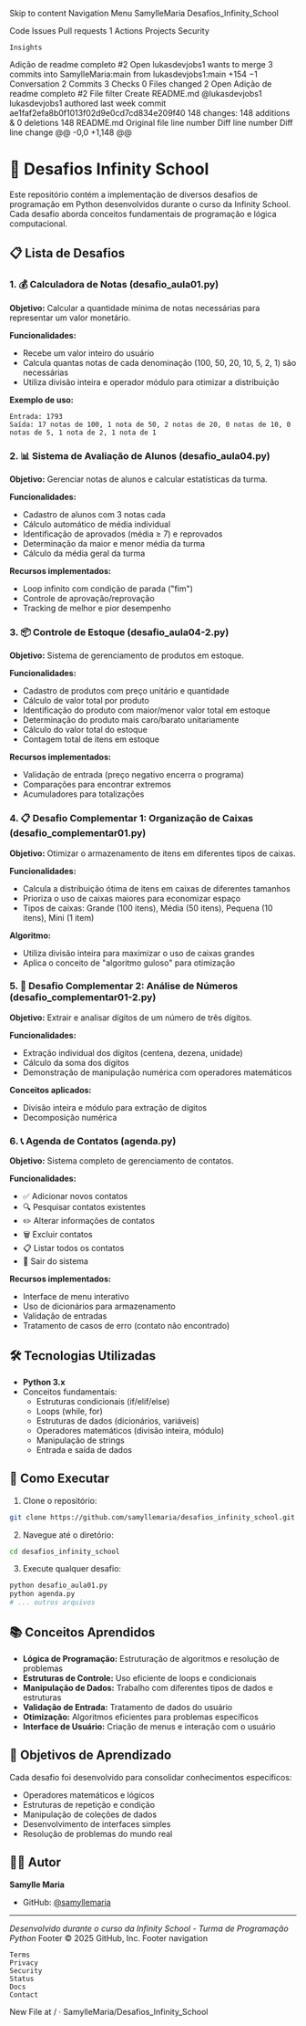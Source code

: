 
Skip to content
Navigation Menu
SamylleMaria
Desafios_Infinity_School

Code
Issues
Pull requests 1
Actions
Projects
Security

    Insights

Adição de readme completo #2
Open
lukasdevjobs1 wants to merge 3 commits into SamylleMaria:main from lukasdevjobs1:main
+154 −1
Conversation 2
Commits 3
Checks 0
Files changed 2
Open
Adição de readme completo
#2
File filter
Create README.md
@lukasdevjobs1
lukasdevjobs1 authored last week
commit ae1faf2efa8b0f1013f02d9e0cd7cd834e209f40
148 changes: 148 additions & 0 deletions 148
README.md
Original file line number 	Diff line number 	Diff line change
@@ -0,0 +1,148 @@
# 🚀 Desafios Infinity School

Este repositório contém a implementação de diversos desafios de programação em Python desenvolvidos durante o curso da Infinity School. Cada desafio aborda conceitos fundamentais de programação e lógica computacional.

## 📋 Lista de Desafios

### 1. 💰 Calculadora de Notas (desafio_aula01.py)
**Objetivo:** Calcular a quantidade mínima de notas necessárias para representar um valor monetário.

**Funcionalidades:**
- Recebe um valor inteiro do usuário
- Calcula quantas notas de cada denominação (100, 50, 20, 10, 5, 2, 1) são necessárias
- Utiliza divisão inteira e operador módulo para otimizar a distribuição

**Exemplo de uso:**
```
Entrada: 1793
Saída: 17 notas de 100, 1 nota de 50, 2 notas de 20, 0 notas de 10, 0 notas de 5, 1 nota de 2, 1 nota de 1
```

### 2. 📊 Sistema de Avaliação de Alunos (desafio_aula04.py)
**Objetivo:** Gerenciar notas de alunos e calcular estatísticas da turma.

**Funcionalidades:**
- Cadastro de alunos com 3 notas cada
- Cálculo automático de média individual
- Identificação de aprovados (média ≥ 7) e reprovados
- Determinação da maior e menor média da turma
- Cálculo da média geral da turma

**Recursos implementados:**
- Loop infinito com condição de parada ("fim")
- Controle de aprovação/reprovação
- Tracking de melhor e pior desempenho

### 3. 📦 Controle de Estoque (desafio_aula04-2.py)
**Objetivo:** Sistema de gerenciamento de produtos em estoque.

**Funcionalidades:**
- Cadastro de produtos com preço unitário e quantidade
- Cálculo de valor total por produto
- Identificação do produto com maior/menor valor total em estoque
- Determinação do produto mais caro/barato unitariamente
- Cálculo do valor total do estoque
- Contagem total de itens em estoque

**Recursos implementados:**
- Validação de entrada (preço negativo encerra o programa)
- Comparações para encontrar extremos
- Acumuladores para totalizações

### 4. 📋 Desafio Complementar 1: Organização de Caixas (desafio_complementar01.py)
**Objetivo:** Otimizar o armazenamento de itens em diferentes tipos de caixas.

**Funcionalidades:**
- Calcula a distribuição ótima de itens em caixas de diferentes tamanhos
- Prioriza o uso de caixas maiores para economizar espaço
- Tipos de caixas: Grande (100 itens), Média (50 itens), Pequena (10 itens), Mini (1 item)

**Algoritmo:**
- Utiliza divisão inteira para maximizar o uso de caixas grandes
- Aplica o conceito de "algoritmo guloso" para otimização

### 5. 🔢 Desafio Complementar 2: Análise de Números (desafio_complementar01-2.py)
**Objetivo:** Extrair e analisar dígitos de um número de três dígitos.

**Funcionalidades:**
- Extração individual dos dígitos (centena, dezena, unidade)
- Cálculo da soma dos dígitos
- Demonstração de manipulação numérica com operadores matemáticos

**Conceitos aplicados:**
- Divisão inteira e módulo para extração de dígitos
- Decomposição numérica

### 6. 📞 Agenda de Contatos (agenda.py)
**Objetivo:** Sistema completo de gerenciamento de contatos.

**Funcionalidades:**
- ✅ Adicionar novos contatos
- 🔍 Pesquisar contatos existentes
- ✏️ Alterar informações de contatos
- 🗑️ Excluir contatos
- 📋 Listar todos os contatos
- 🚪 Sair do sistema

**Recursos implementados:**
- Interface de menu interativo
- Uso de dicionários para armazenamento
- Validação de entradas
- Tratamento de casos de erro (contato não encontrado)

## 🛠️ Tecnologias Utilizadas

- **Python 3.x**
- Conceitos fundamentais:
  - Estruturas condicionais (if/elif/else)
  - Loops (while, for)
  - Estruturas de dados (dicionários, variáveis)
  - Operadores matemáticos (divisão inteira, módulo)
  - Manipulação de strings
  - Entrada e saída de dados

## 🚀 Como Executar

1. Clone o repositório:
```bash
git clone https://github.com/samyllemaria/desafios_infinity_school.git
```

2. Navegue até o diretório:
```bash
cd desafios_infinity_school
```

3. Execute qualquer desafio:
```bash
python desafio_aula01.py
python agenda.py
# ... outros arquivos
```

## 📚 Conceitos Aprendidos

- **Lógica de Programação:** Estruturação de algoritmos e resolução de problemas
- **Estruturas de Controle:** Uso eficiente de loops e condicionais
- **Manipulação de Dados:** Trabalho com diferentes tipos de dados e estruturas
- **Validação de Entrada:** Tratamento de dados do usuário
- **Otimização:** Algoritmos eficientes para problemas específicos
- **Interface de Usuário:** Criação de menus e interação com o usuário

## 🎯 Objetivos de Aprendizado

Cada desafio foi desenvolvido para consolidar conhecimentos específicos:
- Operadores matemáticos e lógicos
- Estruturas de repetição e condição
- Manipulação de coleções de dados
- Desenvolvimento de interfaces simples
- Resolução de problemas do mundo real

## 👨‍💻 Autor

**Samylle Maria**
- GitHub: [@samyllemaria](https://github.com/samyllemaria)

---

*Desenvolvido durante o curso da Infinity School - Turma de Programação Python*
Footer
© 2025 GitHub, Inc.
Footer navigation

    Terms
    Privacy
    Security
    Status
    Docs
    Contact

New File at / · SamylleMaria/Desafios_Infinity_School
 
